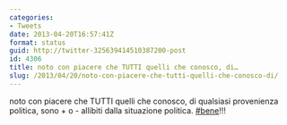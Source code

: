 ```yaml
---
categories:
- Tweets
date: 2013-04-20T16:57:41Z
format: status
guid: http://twitter-325639414510387200-post
id: 4306
title: noto con piacere che TUTTI quelli che conosco, di…
slug: /2013/04/20/noto-con-piacere-che-tutti-quelli-che-conosco-di/
---
```


noto con piacere che TUTTI quelli che conosco, di qualsiasi provenienza politica, sono + o - allibiti dalla situazione politica. [#bene](http://twitter.com/search?q=%23bene)!!!